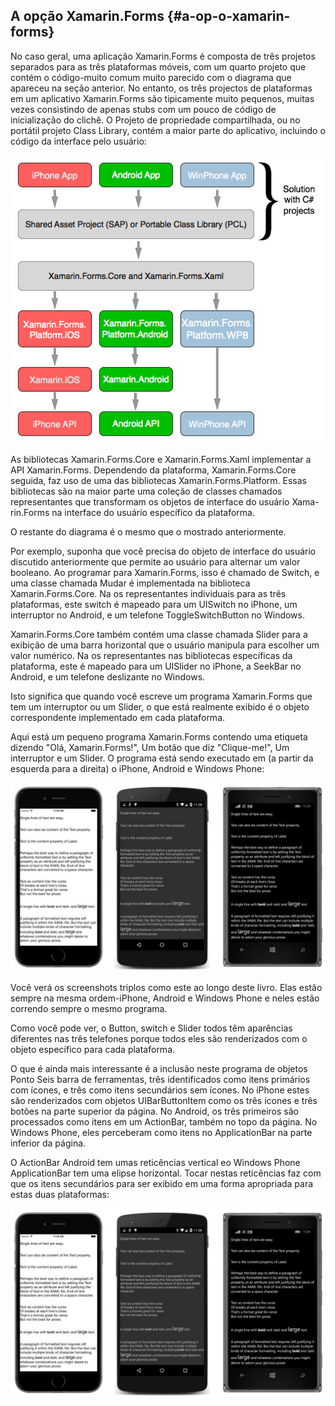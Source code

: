 ## A opção Xamarin.Forms {#a-op-o-xamarin-forms}

No caso geral, uma aplicação Xamarin.Forms é composta de três projetos separados para as três plataformas móveis, com um quarto projeto que contém o código-muito comum muito parecido com o diagrama que apareceu na seção anterior. No entanto, os três projectos de plataformas em um aplicativo Xamarin.Forms são tipicamente muito pequenos, muitas vezes consistindo de apenas stubs com um pouco de código de inicialização do clichê. O Projeto de propriedade compartilhada, ou no portátil projeto Class Library, contém a maior parte do aplicativo, incluindo o código da interface pelo usuário:

![An illustration showing the interrelationships between the Visual Studio or Xamarin Studio Xamarin.Forms projects, the Xamarin libraries, and the platform APIs.](../assets/an_illustration_showing_the_interre.png)

As bibliotecas Xamarin.Forms.Core e Xamarin.Forms.Xaml implementar a API Xamarin.Forms. Dependendo da plataforma, Xamarin.Forms.Core seguida, faz uso de uma das bibliotecas Xamarin.Forms.Platform. Essas bibliotecas são na maior parte uma coleção de classes chamados representantes que transformam os objetos de interface do usuário Xama- rin.Forms na interface do usuário específico da plataforma.

O restante do diagrama é o mesmo que o mostrado anteriormente.

Por exemplo, suponha que você precisa do objeto de interface do usuário discutido anteriormente que permite ao usuário para alternar um valor booleano. Ao programar para Xamarin.Forms, isso é chamado de Switch, e uma classe chamada Mudar é implementada na biblioteca Xamarin.Forms.Core. Na os representantes individuais para as três plataformas, este switch é mapeado para um UISwitch no iPhone, um interruptor no Android, e um telefone ToggleSwitchButton no Windows.

Xamarin.Forms.Core também contém uma classe chamada Slider para a exibição de uma barra horizontal que o usuário manipula para escolher um valor numérico. Na os representantes nas bibliotecas específicas da plataforma, este é mapeado para um UISlider no iPhone, a SeekBar no Android, e um telefone deslizante no Windows.

Isto significa que quando você escreve um programa Xamarin.Forms que tem um interruptor ou um Slider, o que está realmente exibido é o objeto correspondente implementado em cada plataforma.

Aqui está um pequeno programa Xamarin.Forms contendo uma etiqueta dizendo &quot;Olá, Xamarin.Forms!&quot;, Um botão que diz &quot;Clique-me!&quot;, Um interruptor e um Slider. O programa está sendo executado em (a partir da esquerda para a direita) o iPhone, Android e Windows Phone:

![Three side-by-side screenshots showing a program displaying a toolbar, a short text string, a button, a switch, and a slider running on iPhone, Android, and Windows Phone.](../assets/three_side-by-side_screenshots_show.jpeg)

Você verá os screenshots triplos como este ao longo deste livro. Elas estão sempre na mesma ordem-iPhone, Android e Windows Phone e neles estão correndo sempre o mesmo programa.

Como você pode ver, o Button, switch e Slider todos têm aparências diferentes nas três telefones porque todos eles são renderizados com o objeto específico para cada plataforma.

O que é ainda mais interessante é a inclusão neste programa de objetos Ponto Seis barra de ferramentas, três identificados como itens primários com ícones, e três como itens secundários sem ícones. No iPhone estes são renderizados com objetos UIBarButtonItem como os três ícones e três botões na parte superior da página. No Android, os três primeiros são processados como itens em um ActionBar, também no topo da página. No Windows Phone, eles perceberam como itens no ApplicationBar na parte inferior da página.

O ActionBar Android tem umas reticências vertical eo Windows Phone ApplicationBar tem uma elipse horizontal. Tocar nestas reticências faz com que os itens secundários para ser exibido em uma forma apropriada para estas duas plataformas:

![Three side-by-side screenshots showing secondary toolbar items displayed in a manner appropriate to Android and Windows Phone.](../assets/three_side-by-side_screenshots_show.jpeg)